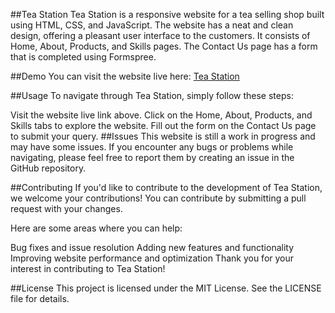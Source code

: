 ##Tea Station
Tea Station is a responsive website for a tea selling shop built using HTML, CSS, and JavaScript. The website has a neat and clean design, offering a pleasant user interface to the customers. It consists of Home, About, Products, and Skills pages. The Contact Us page has a form that is completed using Formspree.

##Demo
You can visit the website live here: 
<a href="https://aaeb-teastation.netlify.app/">Tea Station</a>

##Usage
To navigate through Tea Station, simply follow these steps:

Visit the website live link above.
Click on the Home, About, Products, and Skills tabs to explore the website.
Fill out the form on the Contact Us page to submit your query.
##Issues
This website is still a work in progress and may have some issues. If you encounter any bugs or problems while navigating, please feel free to report them by creating an issue in the GitHub repository.

##Contributing
If you'd like to contribute to the development of Tea Station, we welcome your contributions! You can contribute by submitting a pull request with your changes.

Here are some areas where you can help:

Bug fixes and issue resolution
Adding new features and functionality
Improving website performance and optimization
Thank you for your interest in contributing to Tea Station!

##License
This project is licensed under the MIT License. See the LICENSE file for details.
